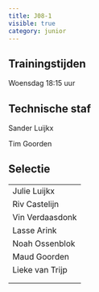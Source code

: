 ```yaml
---
title: J08-1
visible: true
category: junior
---
```

## Trainingstijden

Woensdag 18:15 uur

## Technische staf

Sander Luijkx

Tim Goorden

## Selectie

<!--StartFragment-->

|                                  |
| -------------------------------- |
| <!--StartFragment-->Julie Luijkx |
| Riv Castelijn                    |
| Vin Verdaasdonk                  |
| Lasse Arink                      |
| Noah Ossenblok                   |
| Maud Goorden                     |
| Lieke van Trijp                  |
|                                  |
| <!--EndFragment-->               |

<!--EndFragment-->